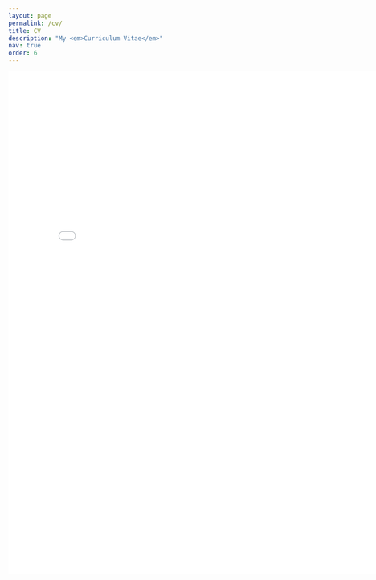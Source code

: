 ```yaml
---
layout: page
permalink: /cv/
title: CV
description: "My <em>Curriculum Vitae</em>"
nav: true
order: 6
---
```


 <div>
 <iframe id="pdf-js-viewer" src="{{site.url}}/assets/web/viewer.html?file={{site.url}}/assets/pdf/My_CV.pdf" title="webviewer" frameborder="0" width="800" height="1000" class = "rounded-xl"></iframe>
</div>